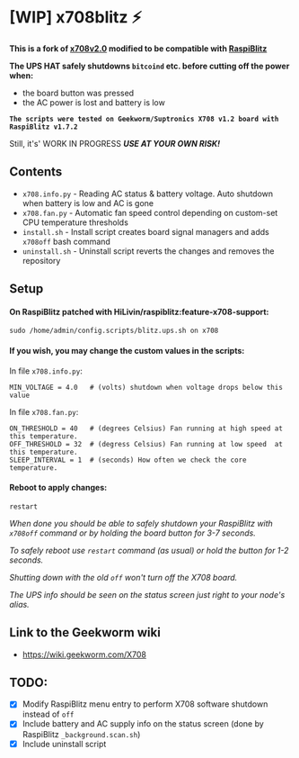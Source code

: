 # [WIP] x708blitz :zap:

**This is a fork of [x708v2.0](https://github.com/suptronics/x708v2.0) modified to be compatible with [RaspiBlitz](https://github.com/rootzoll/raspiblitz)**

**The UPS HAT safely shutdowns `bitcoind` etc. before cutting off the power when:**
- the board button was pressed
- the AC power is lost and battery is low

**`The scripts were tested on Geekworm/Suptronics X708 v1.2 board with RaspiBlitz v1.7.2`**

Still, it's' WORK IN PROGRESS ***USE AT YOUR OWN RISK!***

## Contents
- `x708.info.py` - Reading AC status & battery voltage. Auto shutdown when battery is low and AC is gone
- `x708.fan.py` - Automatic fan speed control depending on custom-set CPU temperature thresholds
- `install.sh` - Install script creates board signal managers and adds `x708off` bash command
- `uninstall.sh` - Uninstall script reverts the changes and removes the repository

## Setup

#### On RaspiBlitz patched with HiLivin/raspiblitz:feature-x708-support:
```
sudo /home/admin/config.scripts/blitz.ups.sh on x708
```

#### If you wish, you may change the custom values in the scripts:
In file `x708.info.py`:
```
MIN_VOLTAGE = 4.0   # (volts) shutdown when voltage drops below this value
```

In file `x708.fan.py`:
```
ON_THRESHOLD = 40   # (degrees Celsius) Fan running at high speed at this temperature.
OFF_THRESHOLD = 32  # (degress Celsius) Fan running at low speed  at this temperature.
SLEEP_INTERVAL = 1  # (seconds) How often we check the core temperature.
```

#### Reboot to apply changes:
```
restart
```

_When done you should be able to safely shutdown your RaspiBlitz with `x708off` command or by holding the board button for 3-7 seconds._

_To safely reboot use `restart` command (as usual) or hold the button for 1-2 seconds._

_Shutting down with the old `off` won't turn off the X708 board._

_The UPS info should be seen on the status screen just right to your node's alias._

## Link to the Geekworm wiki
- https://wiki.geekworm.com/X708

## TODO:
- [x] Modify RaspiBlitz menu entry to perform X708 software shutdown instead of `off`
- [x] Include battery and AC supply info on the status screen (done by RaspiBlitz `_background.scan.sh`)
- [x] Include uninstall script
